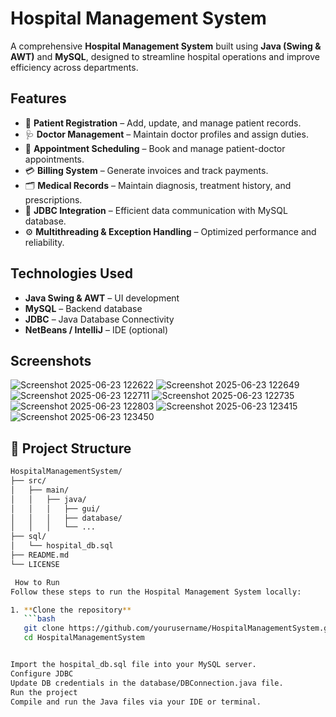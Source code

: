 #  Hospital Management System

A comprehensive **Hospital Management System** built using **Java (Swing & AWT)** and **MySQL**, designed to streamline hospital operations and improve efficiency across departments.

##  Features

- 👤 **Patient Registration** – Add, update, and manage patient records.
- 🩺 **Doctor Management** – Maintain doctor profiles and assign duties.
- 📅 **Appointment Scheduling** – Book and manage patient-doctor appointments.
- 💳 **Billing System** – Generate invoices and track payments.
- 🗂️ **Medical Records** – Maintain diagnosis, treatment history, and prescriptions.
- 🔗 **JDBC Integration** – Efficient data communication with MySQL database.
- ⚙️ **Multithreading & Exception Handling** – Optimized performance and reliability.

##  Technologies Used

- **Java Swing & AWT** – UI development
- **MySQL** – Backend database
- **JDBC** – Java Database Connectivity
- **NetBeans / IntelliJ** – IDE (optional)

##  Screenshots

![Screenshot 2025-06-23 122622](https://github.com/user-attachments/assets/666f9d69-a836-4501-ac54-9a125376f70b)
![Screenshot 2025-06-23 122649](https://github.com/user-attachments/assets/ad8a4819-4548-4518-90c9-72854152b415)
![Screenshot 2025-06-23 122711](https://github.com/user-attachments/assets/0d39ea23-b8c3-451c-a428-2a463f93ea68)
![Screenshot 2025-06-23 122735](https://github.com/user-attachments/assets/c61641aa-cd95-4aa8-a0dc-9c345d1ec99a)
![Screenshot 2025-06-23 122803](https://github.com/user-attachments/assets/aad02f6a-10f4-409b-937c-5c30d960b6d7)
![Screenshot 2025-06-23 123415](https://github.com/user-attachments/assets/0670822a-157e-4f22-bbfb-bfaa241b05f2)
![Screenshot 2025-06-23 123450](https://github.com/user-attachments/assets/fa231b76-4e29-4a2d-a9a3-ac4fc7211e94)



## 📁 Project Structure

```bash
HospitalManagementSystem/
├── src/
│   ├── main/
│   │   ├── java/
│   │   │   ├── gui/
│   │   │   ├── database/
│   │   │   └── ...
├── sql/
│   └── hospital_db.sql
├── README.md
└── LICENSE

 How to Run
Follow these steps to run the Hospital Management System locally:

1. **Clone the repository**
   ```bash
   git clone https://github.com/yourusername/HospitalManagementSystem.git
   cd HospitalManagementSystem


Import the hospital_db.sql file into your MySQL server.
Configure JDBC
Update DB credentials in the database/DBConnection.java file.
Run the project
Compile and run the Java files via your IDE or terminal.
